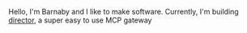 Hello, I'm Barnaby and I like to make software. Currently, I'm building [director](https://github.com/director-run/director), a super easy to use MCP gateway
